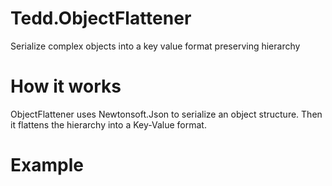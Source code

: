 # Tedd.ObjectFlattener
Serialize complex objects into a key value format preserving hierarchy

# How it works

ObjectFlattener uses Newtonsoft.Json to serialize an object structure. Then it flattens the hierarchy into a Key-Value format.

# Example

